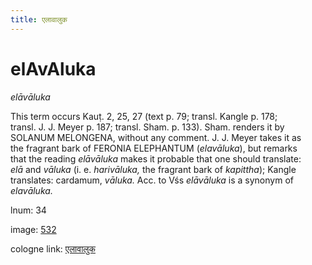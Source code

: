 ```yaml
---
title: एलावालुक
---
```


# elAvAluka

<i>elāvāluka</i>  <div n="P" />This term occurs Kauṭ. 2, 25, 27 (text p. 79; transl. Kangle p. 178; <div n="lb" />transl. <bot>J. J.</bot> Meyer p. 187; transl. Sham. p. 133). Sham. renders it by <div n="lb" /><bot>SOLANUM MELONGENA</bot>, without any comment. <bot>J. J.</bot> Meyer takes it as <div n="lb" />the fragrant bark of <bot>FERONIA ELEPHANTUM</bot> (<i>elavāluka</i>), but remarks <div n="lb" />that the reading <i>elāvāluka</i> makes it probable that one should translate: <div n="lb" /><i>elā</i> and <i>vāluka</i> (i. e. <i>harivāluka,</i> the fragrant bark of <i>kapittha</i>); Kangle <div n="lb" />translates: cardamum, <i>vāluka.</i> Acc. to Vśs <i>elāvāluka</i> is a synonym of <div n="lb" /><i>elavāluka.</i>

lnum: 34

image: [532](https://www.sanskrit-lexicon.uni-koeln.de/scans/csl-apidev/servepdf.php?dict=snp&page=532)

cologne link: [एलावालुक](https://sanskrit-lexicon.uni-koeln.de/scans/csl-apidev/getword.php?dict=snp&key=एलावालुक)

